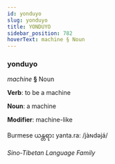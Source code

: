 ```yaml
---
id: yonduyo
slug: yonduyo
title: YONDUYO
sidebar_position: 782
hoverText: machine § Noun
---
```


### yonduyo

*machine* **§** Noun

**Verb**: to be a machine

**Noun**: a machine

**Modifier**: machine-like

Burmese ယန္တရား yanta.ra: /jàɴdəjá/

*Sino-Tibetan Language Family*